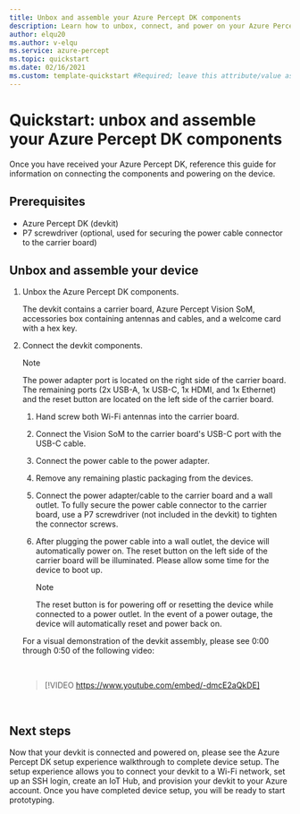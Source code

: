 ```yaml
---
title: Unbox and assemble your Azure Percept DK components
description: Learn how to unbox, connect, and power on your Azure Percept DK
author: elqu20
ms.author: v-elqu
ms.service: azure-percept
ms.topic: quickstart
ms.date: 02/16/2021
ms.custom: template-quickstart #Required; leave this attribute/value as-is.
---
```


# Quickstart: unbox and assemble your Azure Percept DK components

Once you have received your Azure Percept DK, reference this guide for information on connecting the components and powering on the device.

## Prerequisites

- Azure Percept DK (devkit)
- P7 screwdriver (optional, used for securing the power cable connector to the carrier board)

## Unbox and assemble your device

1. Unbox the Azure Percept DK components.

    The devkit contains a carrier board, Azure Percept Vision SoM, accessories box containing antennas and cables, and a welcome card with a hex key.

1. Connect the devkit components.

    > [!NOTE]
    > The power adapter port is located on the right side of the carrier board. The remaining ports (2x USB-A, 1x USB-C, 1x HDMI, and 1x Ethernet) and the reset button are located on the left side of the carrier board.

    1. Hand screw both Wi-Fi antennas into the carrier board.

    1. Connect the Vision SoM to the carrier board's USB-C port with the USB-C cable.

    1. Connect the power cable to the power adapter.

    1. Remove any remaining plastic packaging from the devices.

    1. Connect the power adapter/cable to the carrier board and a wall outlet. To fully secure the power cable connector to the carrier board, use a P7 screwdriver (not included in the devkit) to tighten the connector screws.

    1. After plugging the power cable into a wall outlet, the device will automatically power on. The reset button on the left side of the carrier board will be illuminated. Please allow some time for the device to boot up.

        > [!NOTE]
        > The reset button is for powering off or resetting the device while connected to a power outlet. In the event of a power outage, the device will automatically reset and power back on.

    For a visual demonstration of the devkit assembly, please see 0:00 through 0:50 of the following video:

    <br>

    > [!VIDEO https://www.youtube.com/embed/-dmcE2aQkDE]

    <br>

## Next steps

Now that your devkit is connected and powered on, please see the Azure Percept DK setup experience walkthrough to complete device setup. The setup experience allows you to connect your devkit to a Wi-Fi network, set up an SSH login, create an IoT Hub, and provision your devkit to your Azure account. Once you have completed device setup, you will be ready to start prototyping.
